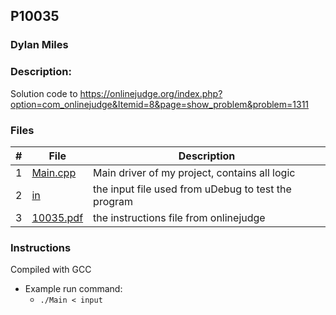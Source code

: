 ## P10035
### Dylan Miles
### Description:
Solution code to https://onlinejudge.org/index.php?option=com_onlinejudge&Itemid=8&page=show_problem&problem=1311

### Files

|   #   | File            | Description                                        |
| :---: | --------------- | -------------------------------------------------- |
|   1   | [Main.cpp](./Main.cpp)         | Main driver of my project, contains all logic      |
|   2   | [in](./in)         | the input file used from uDebug to test the program      |
|   3   | [10035.pdf](./10035.pdf)         | the instructions file from onlinejudge      |

### Instructions

Compiled with GCC

- Example run command:
    - `./Main < input`
